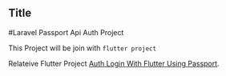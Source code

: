 ## Title

#Laravel Passport Api Auth Project

This Project will be join with `flutter project`

Relateive Flutter Project [Auth Login With Flutter Using Passport](https://github.com/veerLH).


